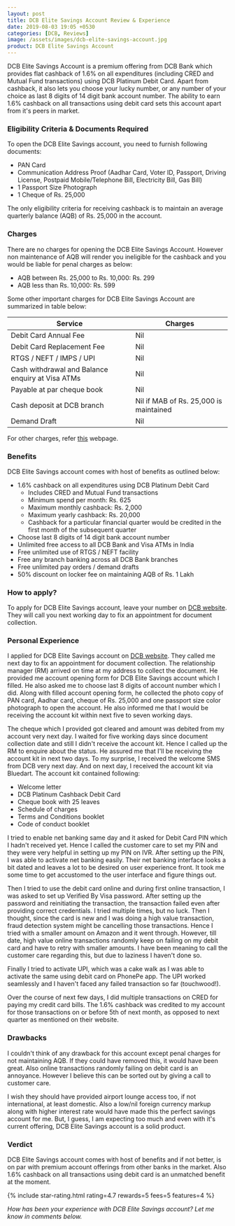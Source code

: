 ```yaml
---
layout: post
title: DCB Elite Savings Account Review & Experience
date: 2019-08-03 19:05 +0530
categories: [DCB, Reviews]
image: /assets/images/dcb-elite-savings-account.jpg
product: DCB Elite Savings Account
---
```


DCB Elite Savings Account is a premium offering from DCB Bank which provides flat cashback of 1.6% on all expenditures (including CRED and Mutual Fund transactions) using DCB Platinum Debit Card. Apart from cashback, it also lets you choose your lucky number, or any number of your choice as last 8 digits of 14 digit bank account number. The ability to earn 1.6% cashback on all transactions using debit card sets this account apart from it's peers in market.

### Eligibility Criteria & Documents Required

To open the DCB Elite Savings account, you need to furnish following documents:

- PAN Card
- Communication Address Proof (Aadhar Card, Voter ID, Passport, Driving License, Postpaid Mobile/Telephone Bill, Electricity Bill, Gas Bill)
- 1 Passport Size Photograph
- 1 Cheque of Rs. 25,000

The only eligibility criteria for receiving cashback is to maintain an average quarterly balance (AQB) of Rs. 25,000 in the account.

### Charges

There are no charges for opening the DCB Elite Savings Account. However non maintenance of AQB will render you ineligible for the cashback and you would be liable for penal charges as below:

- AQB between Rs. 25,000 to Rs. 10,000: Rs. 299
- AQB less than Rs. 10,000: Rs. 599

Some other important charges for DCB Elite Savings Account are summarized in table below:

<table class="table">
<thead class="thead-dark">
<tr>
	<th scope="col"> Service</th>
	<th scope="col"> Charges</th>
</tr>
</thead>
<tbody>
<tr>
	<td> Debit Card Annual Fee </td>
	<td> Nil </td>
</tr>
<tr>
	<td> Debit Card Replacement Fee </td>
	<td> Nil </td>
</tr>
<tr>
	<td> RTGS / NEFT / IMPS / UPI </td>
	<td> Nil </td>
</tr>
<tr>
	<td> Cash withdrawal and Balance enquiry at Visa ATMs </td>
	<td> Nil </td>
</tr>
<tr>
	<td> Payable at par cheque book </td>
	<td> Nil </td>
</tr>
<tr>
	<td> Cash deposit at DCB branch </td>
	<td> Nil if MAB of Rs. 25,000 is maintained</td>
</tr>
<tr>
	<td> Demand Draft </td>
	<td> Nil </td>
</tr>
</tbody>
</table>

For other charges, refer [this](https://www.dcbbank.com/cms/showpage/page/resident-accounts) webpage.

### Benefits

DCB Elite Savings account comes with host of benefits as outlined below:

- 1.6% cashback on all expenditures using DCB Platinum Debit Card
  - Includes CRED and Mutual Fund transactions
  - Minimum spend per month: Rs. 625
  - Maximum monthly cashback: Rs. 2,000
  - Maximum yearly cashback: Rs. 20,000
  - Cashback for a particular financial quarter would be credited in the first month of the subsequent quarter
- Choose last 8 digits of 14 digit bank account number
- Unlimited free access to all DCB Bank and Visa ATMs in India
- Free unlimited use of RTGS / NEFT facility
- Free any branch banking across all DCB Bank branches
- Free unlimited pay orders / demand drafts
- 50% discount on locker fee on maintaining AQB of Rs. 1 Lakh

### How to apply?

To apply for DCB Elite Savings account, leave your number on [DCB website](https://www.dcbbank.com/lms/leave-your-number). They will call you next working day to fix an appointment for document collection.

### Personal Experience

I applied for DCB Elite Savings account on [DCB website](https://www.dcbbank.com/lms/leave-your-number). They called me next day to fix an appointment for document collection. The relationship manager (RM) arrived on time at my address to collect the document. He provided me account opening form for DCB Elite Savings account which I filled. He also asked me to choose last 8 digits of account number which I did. Along with filled account opening form, he collected the photo copy of PAN card, Aadhar card, cheque of Rs. 25,000 and one passport size color photograph to open the account. He also informed me that I would be receiving the account kit within next five to seven working days.

The cheque which I provided got cleared and amount was debited from my account very next day. I waited for five working days since document collection date and still I didn't receive the account kit. Hence I called up the RM to enquire about the status. He assured me that I'll be receiving the account kit in next two days. To my surprise, I received the welcome SMS from DCB very next day. And on next day, I received the account kit via Bluedart. The account kit contained following:

- Welcome letter
- DCB Platinum Cashback Debit Card
- Cheque book with 25 leaves
- Schedule of charges
- Terms and Conditions booklet
- Code of conduct booklet

I tried to enable net banking same day and it asked for Debit Card PIN which I hadn't received yet. Hence I called the customer care to set my PIN and they were very helpful in setting up my PIN on IVR. After setting up the PIN, I was able to activate net banking easily. Their net banking interface looks a bit dated and leaves a lot to be desired on user experience front. It took me some time to get accustomed to the user interface and figure things out.

Then I tried to use the debit card online and during first online transaction, I was asked to set up Verified By Visa password. After setting up the password and reinitiating the transaction, the transaction failed even after providing correct credentials. I tried multiple times, but no luck. Then I thought, since the card is new and I was doing a high value transaction, fraud detection system might be cancelling those transactions. Hence I tried with a smaller amount on Amazon and it went through. However, till date, high value online transactions randomly keep on failing on my debit card and have to retry with smaller amounts. I have been meaning to call the customer care regarding this, but due to laziness I haven't done so.

Finally I tried to activate UPI, which was a cake walk as I was able to activate the same using debit card on PhonePe app. The UPI worked seamlessly and I haven't faced any failed transaction so far (touchwood!).

Over the course of next few days, I did multiple transactions on CRED for paying my credit card bills. The 1.6% cashback was credited to my account for those transactions on or before 5th of next month, as opposed to next quarter as mentioned on their website.

### Drawbacks

I couldn't think of any drawback for this account except penal charges for not maintaining AQB. If they could have removed this, it would have been great. Also online transactions randomly failing on debit card is an annoyance. However I believe this can be sorted out by giving a call to customer care.

I wish they should have provided airport lounge access too, if not international, at least domestic. Also a low/nil foreign currency markup along with higher interest rate would have made this the perfect savings account for me. But, I guess, I am expecting too much and even with it's current offering, DCB Elite Savings account is a solid product.

### Verdict

DCB Elite Savings account comes with host of benefits and if not better, is on par with premium account offerings from other banks in the market. Also 1.6% cashback on all transactions using debit card is an unmatched benefit at the moment.

{% include star-rating.html rating=4.7 rewards=5 fees=5 features=4 %}

_How has been your experience with DCB Elite Savings account? Let me know in comments below._
